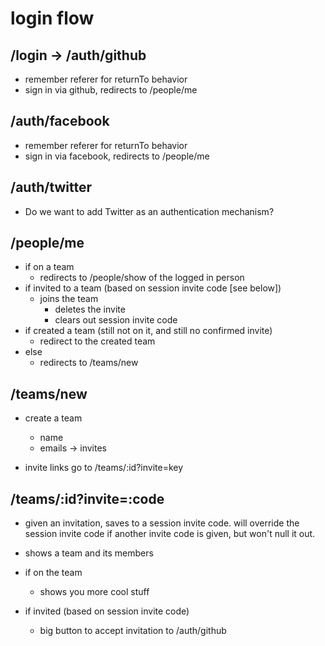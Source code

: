 # login flow

## /login -> /auth/github

- remember referer for returnTo behavior
- sign in via github, redirects to /people/me

## /auth/facebook

- remember referer for returnTo behavior
- sign in via facebook, redirects to /people/me

## /auth/twitter

- Do we want to add Twitter as an authentication mechanism?

## /people/me

- if on a team
  - redirects to /people/show of the logged in person
- if invited to a team (based on session invite code [see below])
  - joins the team
    - deletes the invite
    - clears out session invite code
- if created a team (still not on it, and still no confirmed invite)
  - redirect to the created team
- else
  - redirects to /teams/new

## /teams/new

- create a team
  - name
  - emails -> invites

- invite links go to /teams/:id?invite=key

## /teams/:id?invite=:code

- given an invitation, saves to a session invite code. will override the
  session invite code if another invite code is given, but won't null it out.

- shows a team and its members

- if on the team
  - shows you more cool stuff

- if invited (based on session invite code)
  - big button to accept invitation to /auth/github
